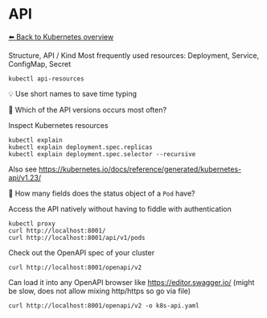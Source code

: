 # API
[⬅️ Back to Kubernetes overview](kubernetes.md)

Structure, API / Kind
Most frequently used resources: Deployment, Service, ConfigMap, Secret
```shell
kubectl api-resources
```
💡 Use short names to save time typing

📝 Which of the API versions occurs most often?

Inspect Kubernetes resources
```shell
kubectl explain
kubectl explain deployment.spec.replicas
kubectl explain deployment.spec.selector --recursive
```
Also see https://kubernetes.io/docs/reference/generated/kubernetes-api/v1.23/

📝 How many fields does the status object of a `Pod` have?

Access the API natively without having to fiddle with authentication
```shell
kubectl proxy
curl http://localhost:8001/
curl http://localhost:8001/api/v1/pods
```

Check out the OpenAPI spec of your cluster
```shell
curl http://localhost:8001/openapi/v2
```
Can load it into any OpenAPI browser like https://editor.swagger.io/ (might be slow, does not allow mixing http/https so go via file)
```shell
curl http://localhost:8001/openapi/v2 -o k8s-api.yaml
```


